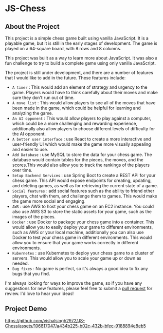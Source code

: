 # JS-Chess

## About the Project
This project is a simple chess game built using vanilla JavaScript. It is a playable game, but it is still in the early stages of development. The game is played on a 64-square board, with 8 rows and 8 columns. 

This project was built as a way to learn more about JavaScript. It was also a fun challenge to try to build a complete game using only vanilla JavaScript.

The project is still under development, and there are a number of features that I would like to add in the future. These features include:

- ```A timer``` : This would add an element of strategy and urgency to the game. Players would have to think carefully about their moves and make sure they don't run out of time.
- ```A move list``` : This would allow players to see all of the moves that have been made in the game, which could be helpful for learning and analyzing the game.
- ```An AI opponent``` : This would allow players to play against a computer, which could be a more challenging and rewarding experience, additionally also allow players to choose different levels of difficulty for the AI opponent.
- ```A better user interface``` : use React to create a more interactive and user-friendly UI which would make the game more visually appealing and easier to use.
- ```Add Database``` : use MySQL to store the data for your chess game. The database would contain tables for the pieces, the moves, and the scores.This would also allow you to track the rankings of the players over time.
- ```Setup Backend Services``` : use Spring Boot to create a REST API for your chess game. This API would expose endpoints for creating, updating, and deleting games, as well as for retrieving the current state of a game.
- ```Social features``` : add social features such as the ability to friend other players, chat with them, and challenge them to games. This would make the game more social and engaging.
- ```AWS``` :  use AWS to host your chess game on an EC2 instance. You could also use AWS S3 to store the static assets for your game, such as the images of the pieces.
- ```Docker``` : use Docker to package your chess game into a container. This would allow you to easily deploy your game to different environments, such as AWS or your local machine, additionally you can also use Docker to test your chess game in different environments. This would allow you to ensure that your game works correctly in different environments.
- ```Kubernetes``` : use Kubernetes to deploy your chess game to a cluster of servers. This would allow you to scale your game up or down as needed.
- ```Bug fixes``` : No game is perfect, so it's always a good idea to fix any bugs that you find.

I'm always looking for ways to improve the game, so if you have any suggestions for new features, please feel free to submit a [pull request](https://github.com/vishalsingh2972/JS-Chess/pulls) for review. I'd love to hear your ideas!
  
## Project Demo

https://github.com/vishalsingh2972/JS-Chess/assets/106817047/a434b225-b02c-432b-bfec-9188894e8eb5

